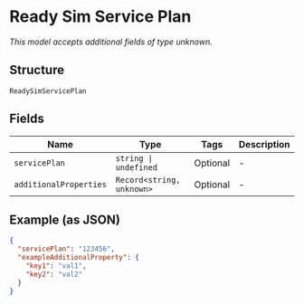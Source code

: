 
# Ready Sim Service Plan

*This model accepts additional fields of type unknown.*

## Structure

`ReadySimServicePlan`

## Fields

| Name | Type | Tags | Description |
|  --- | --- | --- | --- |
| `servicePlan` | `string \| undefined` | Optional | - |
| `additionalProperties` | `Record<string, unknown>` | Optional | - |

## Example (as JSON)

```json
{
  "servicePlan": "123456",
  "exampleAdditionalProperty": {
    "key1": "val1",
    "key2": "val2"
  }
}
```

